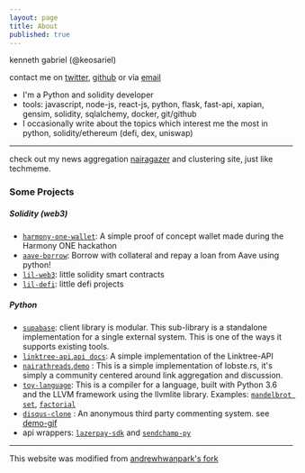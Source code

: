 ```yaml
---
layout: page
title: About
published: true
---
```



kenneth gabriel (@keosariel)

contact me on [twitter](http://www.twitter.com/keosariel), [github](http://www.github.com/keosariel) or via [email](mailto:kennethgabriel78@gmail.com)

* I'm a Python and solidity developer
* tools: javascript, node-js, react-js, python, flask, fast-api, xapian, gensim, solidity, sqlalchemy, docker, git/github
* I occasionally write about the topics which interest me the most in python, solidity/ethereum (defi, dex, uniswap)

-----

check out my news aggregation [nairagazer](https://www.nairagazer.com) and clustering site, just like techmeme.

### Some Projects

##### Solidity (web3)

- [`harmony-one-wallet`](https://github.com/keosariel/harmony-one-wallet): A simple proof of concept wallet made during the Harmony ONE hackathon
- [`aave-borrow`](https://github.com/keosariel/aave-borrow): Borrow with collateral and repay a loan from Aave using python!
- [`lil-web3`](https://github.com/keosariel/lil-web3): little solidity smart contracts
- [`lil-defi`](https://github.com/keosariel/lil-defi): little defi projects


##### Python

- [`supabase`](https://github.com/keosariel/supabase-client): client library is modular. This sub-library is a standalone implementation for a single external system. This is one of the ways it supports existing tools.
- [`linktree-api`](https://github.com/keosariel/Linktree-API),[`api docs`](https://documenter.getpostman.com/view/14039622/Tzsik4P8): A simple implementation of the Linktree-API
- [`nairathreads`](https://github.com/keosariel/nairathreads),[`demo`](https://nairathreads.herokuapp.com/top) : This is a simple implementation of lobste.rs, it's simply a community centered around link aggregation and discussion.
- [`toy-language`](https://github.com/keosariel/Programming-language-in-python-using-llvmlite): This is a compiler for a language, built with Python 3.6 and the LLVM framework using the llvmlite library. Examples: [`mandelbrot set`](https://github.com/keosariel/Programming-language-in-python-using-llvmlite/blob/main/test/mandelbrot_set.test), [`factorial`](https://github.com/keosariel/Programming-language-in-python-using-llvmlite/blob/main/test/fact.test)
- [`disqus-clone`](https://github.com/keosariel/disqus-hackernews-commenting-clone) : An anonymous third party commenting system. see [demo-gif](https://github.com/keosariel/disqus-hackernews-commenting-clone/raw/master/disqus-clone-demo.gif)
- api wrappers: [`lazerpay-sdk`](https://github.com/keosariel/lazerpay-py-sdk) and [`sendchamp-py`](https://github.com/keosariel/sendchamp-py)


-----

This website was modified from [andrewhwanpark's fork](https://github.com/andrewhwanpark/dark-poole)

